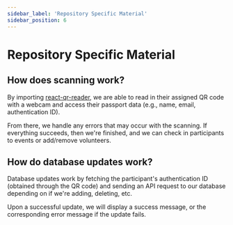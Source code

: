 ```yaml
---
sidebar_label: 'Repository Specific Material'
sidebar_position: 6
---
```

# Repository Specific Material

## How does scanning work?
By importing [react-qr-reader](https://www.npmjs.com/package/react-qr-reader), we are able to read in their assigned QR code with a webcam and access their passport data
(e.g., name, email, authentication ID).

From there, we handle any errors that may occur with the scanning. If everything succeeds, then we're finished,
and we can check in participants to events or add/remove volunteers.

## How do database updates work?
Database updates work by fetching the participant's authentication ID (obtained through the QR code) and sending an API request
to our database depending on if we're adding, deleting, etc. 

Upon a successful update, we will display a success message, or the corresponding error message if the update fails.
